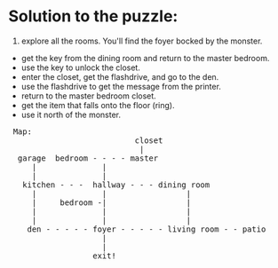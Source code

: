 # Solution to the puzzle:

1. explore all the rooms.  You'll find the foyer bocked by the monster.
- get the key from the dining room and return to the master bedroom.
- use the key to unlock the closet.
- enter the closet, get the flashdrive, and go to the den.
- use the flashdrive to get the message from the printer.
- return to the master bedroom closet.
- get the item that falls onto the floor (ring).
- use it north of the monster.



<pre>
 Map:
                           closet
                            |
  garage  bedroom - - - - master
     |              |
     |              |
   kitchen - - -  hallway - - - dining room
     |              |                 |
     |     bedroom -|                 |
     |              |                 |
     |              |                 |
    den - - - - - foyer - - - - - living room - - patio
                    |
                    |
                  exit!
</pre>
